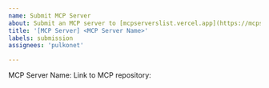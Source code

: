 ```yaml
---
name: Submit MCP Server
about: Submit an MCP server to [mcpserverslist.vercel.app](https://mcpserverslist.vercel.app)
title: '[MCP Server] <MCP Server Name>'
labels: submission
assignees: 'pulkonet'

---
```


MCP Server Name:
Link to MCP repository: